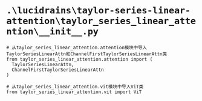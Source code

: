 # `.\lucidrains\taylor-series-linear-attention\taylor_series_linear_attention\__init__.py`

```
# 从taylor_series_linear_attention.attention模块中导入TaylorSeriesLinearAttn和ChannelFirstTaylorSeriesLinearAttn类
from taylor_series_linear_attention.attention import (
  TaylorSeriesLinearAttn,
  ChannelFirstTaylorSeriesLinearAttn
)

# 从taylor_series_linear_attention.vit模块中导入ViT类
from taylor_series_linear_attention.vit import ViT
```